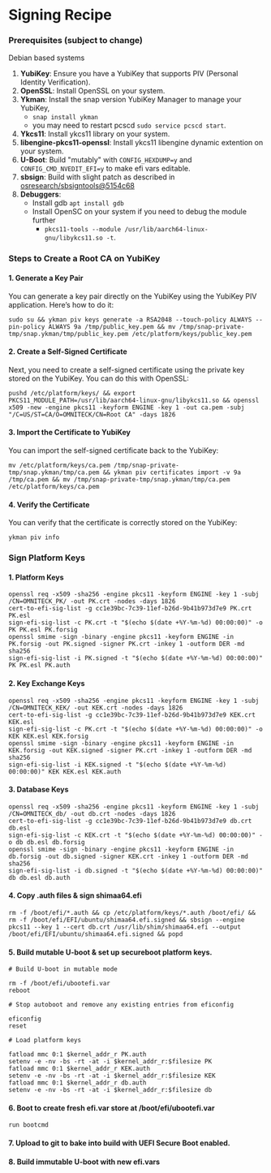 # Signing Recipe

### Prerequisites (subject to change)
Debian based systems
1. **YubiKey**: Ensure you have a YubiKey that supports PIV (Personal Identity Verification).
2. **OpenSSL**: Install OpenSSL on your system.
3. **Ykman**: Install the snap version YubiKey Manager to manage your YubiKey,
   - `snap install ykman`
   - you may need to restart pcscd `sudo service pcscd start`.
5. **Ykcs11**: Install ykcs11 library on your system.
6. **libengine-pkcs11-openssl**: Install ykcs11 libengine dynamic extention on your system.
8. **U-Boot**: Build "mutably" with `CONFIG_HEXDUMP=y` and `CONFIG_CMD_NVEDIT_EFI=y` to make efi vars editable.
9. **sbsign**: Build with slight patch as described in [osresearch/sbsigntools@5154c68](https://github.com/osresearch/sbsigntools/commit/5154c68bce6848b49222564675720d10a1caca2c)
7. **Debuggers**:
   - Install gdb `apt install gdb`
   - Install OpenSC on your system if you need to debug the module further
        - `pkcs11-tools --module /usr/lib/aarch64-linux-gnu/libykcs11.so -t`.

### Steps to Create a Root CA on YubiKey

#### 1. Generate a Key Pair
You can generate a key pair directly on the YubiKey using the YubiKey PIV application. Here’s how to do it:

```
sudo su && ykman piv keys generate -a RSA2048 --touch-policy ALWAYS --pin-policy ALWAYS 9a /tmp/public_key.pem && mv /tmp/snap-private-tmp/snap.ykman/tmp/public_key.pem /etc/platform/keys/public_key.pem
```

#### 2. Create a Self-Signed Certificate
Next, you need to create a self-signed certificate using the private key stored on the YubiKey. You can do this with OpenSSL:

```
pushd /etc/platform/keys/ && export PKCS11_MODULE_PATH=/usr/lib/aarch64-linux-gnu/libykcs11.so && openssl x509 -new -engine pkcs11 -keyform ENGINE -key 1 -out ca.pem -subj "/C=US/ST=CA/O=OMNITECK/CN=Root CA" -days 1826
```

#### 3. Import the Certificate to YubiKey
You can import the self-signed certificate back to the YubiKey:

```
mv /etc/platform/keys/ca.pem /tmp/snap-private-tmp/snap.ykman/tmp/ca.pem && ykman piv certificates import -v 9a /tmp/ca.pem && mv /tmp/snap-private-tmp/snap.ykman/tmp/ca.pem /etc/platform/keys/ca.pem
```

#### 4. Verify the Certificate
You can verify that the certificate is correctly stored on the YubiKey:

```
ykman piv info
```

### Sign Platform Keys

#### 1. Platform Keys

```
openssl req -x509 -sha256 -engine pkcs11 -keyform ENGINE -key 1 -subj /CN=OMNITECK_PK/ -out PK.crt -nodes -days 1826
cert-to-efi-sig-list -g cc1e39bc-7c39-11ef-b26d-9b41b973d7e9 PK.crt PK.esl
sign-efi-sig-list -c PK.crt -t "$(echo $(date +%Y-%m-%d) 00:00:00)" -o PK PK.esl PK.forsig
openssl smime -sign -binary -engine pkcs11 -keyform ENGINE -in PK.forsig -out PK.signed -signer PK.crt -inkey 1 -outform DER -md sha256
sign-efi-sig-list -i PK.signed -t "$(echo $(date +%Y-%m-%d) 00:00:00)" PK PK.esl PK.auth
```

#### 2. Key Exchange Keys

```
openssl req -x509 -sha256 -engine pkcs11 -keyform ENGINE -key 1 -subj /CN=OMNITECK_KEK/ -out KEK.crt -nodes -days 1826
cert-to-efi-sig-list -g cc1e39bc-7c39-11ef-b26d-9b41b973d7e9 KEK.crt KEK.esl
sign-efi-sig-list -c PK.crt -t "$(echo $(date +%Y-%m-%d) 00:00:00)" -o KEK KEK.esl KEK.forsig
openssl smime -sign -binary -engine pkcs11 -keyform ENGINE -in KEK.forsig -out KEK.signed -signer PK.crt -inkey 1 -outform DER -md sha256
sign-efi-sig-list -i KEK.signed -t "$(echo $(date +%Y-%m-%d) 00:00:00)" KEK KEK.esl KEK.auth
```

#### 3. Database Keys

```
openssl req -x509 -sha256 -engine pkcs11 -keyform ENGINE -key 1 -subj /CN=OMNITECK_db/ -out db.crt -nodes -days 1826
cert-to-efi-sig-list -g cc1e39bc-7c39-11ef-b26d-9b41b973d7e9 db.crt db.esl
sign-efi-sig-list -c KEK.crt -t "$(echo $(date +%Y-%m-%d) 00:00:00)" -o db db.esl db.forsig
openssl smime -sign -binary -engine pkcs11 -keyform ENGINE -in db.forsig -out db.signed -signer KEK.crt -inkey 1 -outform DER -md sha256
sign-efi-sig-list -i db.signed -t "$(echo $(date +%Y-%m-%d) 00:00:00)" db db.esl db.auth
```

#### 4. Copy .auth files & sign shimaa64.efi

```
rm -f /boot/efi/*.auth && cp /etc/platform/keys/*.auth /boot/efi/ && rm -f /boot/efi/EFI/ubuntu/shimaa64.efi.signed && sbsign --engine pkcs11 --key 1 --cert db.crt /usr/lib/shim/shimaa64.efi --output /boot/efi/EFI/ubuntu/shimaa64.efi.signed && popd
```

#### 5. Build mutable U-boot & set up secureboot platform keys.

```
# Build U-boot in mutable mode

rm -f /boot/efi/ubootefi.var
reboot

# Stop autoboot and remove any existing entries from eficonfig

eficonfig
reset

# Load platform keys

fatload mmc 0:1 $kernel_addr_r PK.auth
setenv -e -nv -bs -rt -at -i $kernel_addr_r:$filesize PK
fatload mmc 0:1 $kernel_addr_r KEK.auth
setenv -e -nv -bs -rt -at -i $kernel_addr_r:$filesize KEK
fatload mmc 0:1 $kernel_addr_r db.auth
setenv -e -nv -bs -rt -at -i $kernel_addr_r:$filesize db
```

#### 6. Boot to create fresh efi.var store at /boot/efi/ubootefi.var

```
run bootcmd
```

#### 7. Upload to git to bake into build with UEFI Secure Boot enabled.

#### 8. Build immutable U-boot with new efi.vars
